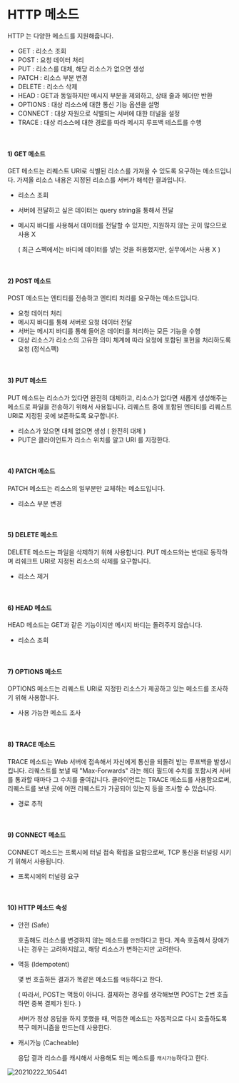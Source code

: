 # HTTP 메소드

HTTP 는 다양한 메소드를 지원해줍니다.

- GET : 리소스 조회
- POST : 요청 데이터 처리
- PUT : 리소스를 대체, 해당 리소스가 없으면 생성
- PATCH : 리소스 부분 변경
- DELETE : 리소스 삭제
- HEAD : GET과 동일하지만 메시지 부분을 제외하고, 상태 줄과 헤더만 반환
- OPTIONS : 대상 리소스에 대한 통신 기능 옵션을 설명
- CONNECT : 대상 자원으로 식별되는 서버에 대한 터널을 설정
- TRACE : 대상 리소스에 대한 경로를 따라 메시지 루프백 테스트를 수행

<br>

#### 1) GET 메소드

GET 메소드는 리퀘스트 URI로 식별된 리소스를 가져올 수 있도록 요구하는 메소드입니다. 가져올 리소스 내용은 지정된 리소스를 서버가 해석한 결과입니다.

- 리소스 조회

- 서버에 전달하고 싶은 데이터는 query string을 통해서 전달

- 메시지 바디를 사용해서 데이터를 전달할 수 있지만, 지원하지 않는 곳이 많으므로 사용 X

  ( 최근 스펙에서는 바디에 데이터를 넣는 것을 허용했지만, 실무에서는 사용 X )

<br>

#### 2) POST 메소드

POST 메소드는 엔티티를 전송하고 엔티티 처리를 요구하는 메소드입니다. 

- 요청 데이터 처리
- 메시지 바디를 통해 서버로 요청 데이터 전달
- 서버는 메시지 바디를 통해 들어온 데이터를 처리하는 모든 기능을 수행
- 대상 리소스가 리소스의 고유한 의미 체계에 따라 요청에 포함된 표현을 처리하도록 요청 (정식스펙) 

<br>

#### 3) PUT 메소드

PUT 메소드는 리소스가 있다면 완전히 대체하고, 리소스가 없다면 새롭게 생성해주는 메소드로 파일을 전송하기 위해서 사용됩니다. 리퀘스트 중에 포함된 엔티티를 리퀘스트 URI로 지정된 곳에 보존하도록 요구합니다.

- 리소스가 있으면 대체 없으면 생성 ( 완전히 대체 )
- PUT은 클라이언트가 리소스 위치를 알고 URI 를 지정한다.

<br>

#### 4) PATCH 메소드

PATCH 메소드는 리소스의 일부분만 교체하는 메소드입니다.

- 리소스 부분 변경

<br>

#### 5) DELETE 메소드

DELETE 메소드는 파일을 삭제하기 위해 사용합니다. PUT 메소드와는 반대로 동작하며 리쉐크트 URI로 지정된 리소스의 삭제를 요구합니다.

- 리소스 제거

<br>

#### 6) HEAD 메소드

HEAD 메소드는 GET과 같은 기능이지만 메시지 바디는 돌려주지 않습니다.

- 리소스 조회

<br>

#### 7) OPTIONS 메소드

OPTIONS 메소드는 리퀘스트 URI로 지정한 리소스가 제공하고 있는 메소드를 조사하기 위해 사용합니다.

- 사용 가능한 메소드 조사

<br>

#### 8) TRACE 메소드

TRACE 메소드는 Web 서버에 접속해서 자신에게 통신을 되돌려 받는 루프백을 발생시킵니다.  리퀘스트를 보낼 때 "Max-Forwards" 라는 헤더 필드에 수치를 포함시켜 서버를 통과할 때마다 그 수치를 줄여갑니다. 클라이언트는 TRACE 메소드를 사용함으로써, 리퀘스트를 보낸 곳에 어떤 리퀘스트가 가공되어 있는지 등을 조사할 수 있습니다.

- 경로 추적

<br>

#### 9) CONNECT 메소드

CONNECT 메소드는 프록시에 터널 접속 확립을 요함으로써, TCP 통신을 터널링 시키기 위해서 사용됩니다.

- 프록시에의 터널링 요구

<br>

#### 10) HTTP 메소드 속성

- 안전 (Safe)

  호출해도 리소스를 변경하지 않는 메소드를 `안전`하다고 한다. 계속 호출해서 장애가 나는 경우는 고려하지않고, 해당 리소스가 변하는지만 고려한다.

- 멱등 (Idempotent)

  몇 번 호출하든 결과가 똑같은 메소드를 `멱등`하다고 한다.

  ( 따라서, POST는 멱등이 아니다. 결제하는 경우를 생각해보면 POST는 2번 호출하면 중복 결제가 된다. )

  서버가 정상 응답을 하지 못했을 때, 멱등한 메소드는 자동적으로 다시 호출하도록 복구 메커니즘을 만드는데 사용한다. 

- 캐시가능 (Cacheable)

  응답 결과 리소스를 캐시해서 사용해도 되는 메소드를 `캐시가능`하다고 한다.

![20210222_105441](https://user-images.githubusercontent.com/59816811/108647602-6d580e00-74fc-11eb-9de9-08b6b2428d27.png)
